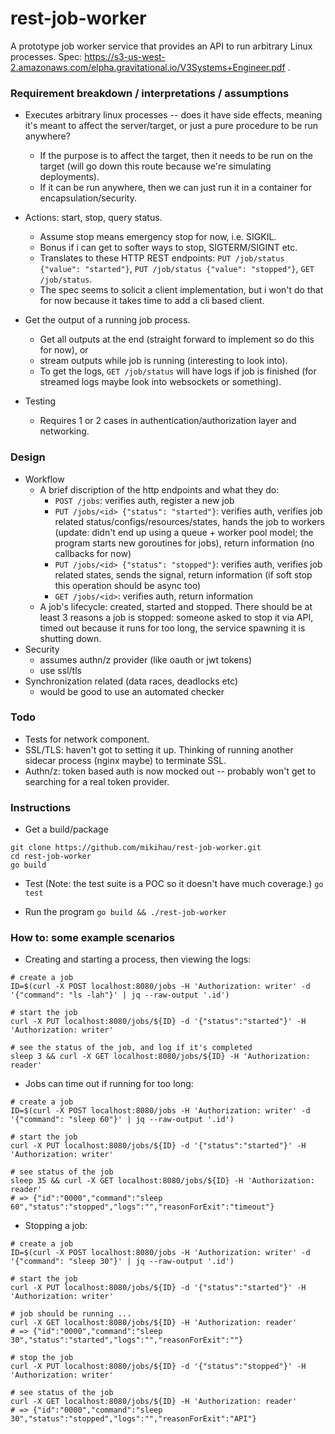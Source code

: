 # rest-job-worker
A prototype job worker service that provides an API to run arbitrary Linux processes. Spec: https://s3-us-west-2.amazonaws.com/elpha.gravitational.io/V3Systems+Engineer.pdf .

### Requirement breakdown / interpretations / assumptions
- Executes arbitrary linux processes -- does it have side effects, meaning it's meant to affect the server/target, or just a pure procedure to be run anywhere?
    - If the purpose is to affect the target, then it needs to be run on the target (will go down this route because we're simulating deployments).
    - If it can be run anywhere, then we can just run it in a container for encapsulation/security.

- Actions: start, stop, query status.
    - Assume stop means emergency stop for now, i.e. SIGKIL.
    - Bonus if i can get to softer ways to stop, SIGTERM/SIGINT etc.
    - Translates to these HTTP REST endpoints: `PUT /job/status {"value": "started"}`, `PUT /job/status {"value": "stopped"}`, `GET /job/status`.
    - The spec seems to solicit a client implementation, but i won't do that for now because it takes time to add a cli based client.

- Get the output of a running job process.
    - Get all outputs at the end (straight forward to implement so do this for now), or 
    - stream outputs while job is running (interesting to look into).
    - To get the logs, `GET /job/status` will have logs if job is finished (for streamed logs maybe look into websockets or something).

- Testing
    - Requires 1 or 2 cases in authentication/authorization layer and networking.

### Design
- Workflow
    - A brief discription of the http endpoints and what they do:
        - `POST /jobs`: verifies auth, register a new job
        - `PUT /jobs/<id> {"status": "started"}`: verifies auth, verifies job related status/configs/resources/states, hands the job to workers (update: didn't end up using a queue + worker pool model; the program starts new goroutines for jobs), return information (no callbacks for now)
        - `PUT /jobs/<id> {"status": "stopped"}`: verifies auth, verifies job related states, sends the signal, return information (if soft stop this operation should be async too)
        - `GET /jobs/<id>`: verifies auth, return information
    - A job's lifecycle: created, started and stopped. There should be at least 3 reasons a job is stopped: someone asked to stop it via API, timed out because it runs for too long, the service spawning it is shutting down.
- Security
    - assumes authn/z provider (like oauth or jwt tokens)
    - use ssl/tls
- Synchronization related (data races, deadlocks etc)
    - would be good to use an automated checker

### Todo
- Tests for network component.
- SSL/TLS: haven't got to setting it up. Thinking of running another sidecar process (nginx maybe) to terminate SSL.
- Authn/z: token based auth is now mocked out -- probably won't get to searching for a real token provider.

### Instructions
- Get a build/package
```
git clone https://github.com/mikihau/rest-job-worker.git
cd rest-job-worker
go build
```

- Test (Note: the test suite is a POC so it doesn't have much coverage.)
`go test`

- Run the program
`go build && ./rest-job-worker`

### How to: some example scenarios
- Creating and starting a process, then viewing the logs:
```shell
# create a job
ID=$(curl -X POST localhost:8080/jobs -H 'Authorization: writer' -d '{"command": "ls -lah"}' | jq --raw-output '.id')

# start the job
curl -X PUT localhost:8080/jobs/${ID} -d '{"status":"started"}' -H 'Authorization: writer'

# see the status of the job, and log if it's completed
sleep 3 && curl -X GET localhost:8080/jobs/${ID} -H 'Authorization: reader'
```

- Jobs can time out if running for too long:
```shell
# create a job
ID=$(curl -X POST localhost:8080/jobs -H 'Authorization: writer' -d '{"command": "sleep 60"}' | jq --raw-output '.id')

# start the job
curl -X PUT localhost:8080/jobs/${ID} -d '{"status":"started"}' -H 'Authorization: writer'

# see status of the job
sleep 35 && curl -X GET localhost:8080/jobs/${ID} -H 'Authorization: reader'
# => {"id":"0000","command":"sleep 60","status":"stopped","logs":"","reasonForExit":"timeout"}
```

- Stopping a job:
```shell
# create a job
ID=$(curl -X POST localhost:8080/jobs -H 'Authorization: writer' -d '{"command": "sleep 30"}' | jq --raw-output '.id')

# start the job
curl -X PUT localhost:8080/jobs/${ID} -d '{"status":"started"}' -H 'Authorization: writer'

# job should be running ...
curl -X GET localhost:8080/jobs/${ID} -H 'Authorization: reader'
# => {"id":"0000","command":"sleep 30","status":"started","logs":"","reasonForExit":""}

# stop the job
curl -X PUT localhost:8080/jobs/${ID} -d '{"status":"stopped"}' -H 'Authorization: writer'

# see status of the job
curl -X GET localhost:8080/jobs/${ID} -H 'Authorization: reader'
# => {"id":"0000","command":"sleep 30","status":"stopped","logs":"","reasonForExit":"API"}
```
